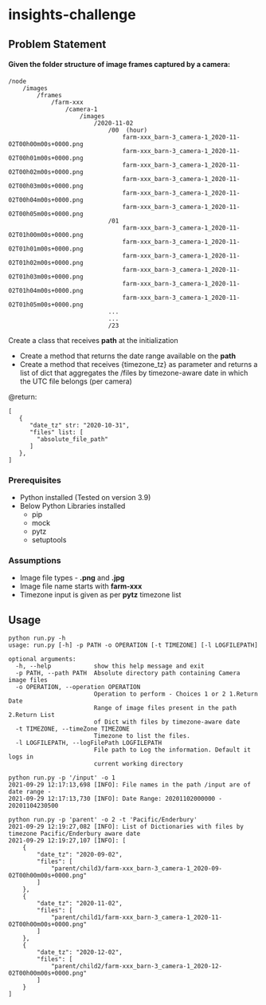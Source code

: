 # insights-challenge

## Problem Statement

#### Given the folder structure of image frames captured by a camera:
```
/node
    /images
		/frames
			/farm-xxx
				/camera-1
					/images
						/2020-11-02
							/00  (hour)
								farm-xxx_barn-3_camera-1_2020-11-02T00h00m00s+0000.png
								farm-xxx_barn-3_camera-1_2020-11-02T00h01m00s+0000.png
								farm-xxx_barn-3_camera-1_2020-11-02T00h02m00s+0000.png
								farm-xxx_barn-3_camera-1_2020-11-02T00h03m00s+0000.png
								farm-xxx_barn-3_camera-1_2020-11-02T00h04m00s+0000.png
								farm-xxx_barn-3_camera-1_2020-11-02T00h05m00s+0000.png
							/01
								farm-xxx_barn-3_camera-1_2020-11-02T01h00m00s+0000.png
								farm-xxx_barn-3_camera-1_2020-11-02T01h01m00s+0000.png
								farm-xxx_barn-3_camera-1_2020-11-02T01h02m00s+0000.png
								farm-xxx_barn-3_camera-1_2020-11-02T01h03m00s+0000.png
								farm-xxx_barn-3_camera-1_2020-11-02T01h04m00s+0000.png
								farm-xxx_barn-3_camera-1_2020-11-02T01h05m00s+0000.png
							...
							...
							/23
```
Create a class that receives **path** at the initialization
* Create a method that returns the date range available on the **path**
* Create a method that receives {timezone_tz} as parameter and
   returns a list of dict that aggregates the <Absolute path>/files by timezone-aware date in which the UTC file belongs (per camera)

@return:
```
[
   {
      "date_tz" str: "2020-10-31",
      "files" list: [
        "absolute_file_path"
      ]
   },
]
```

### Prerequisites
  * Python installed (Tested on version 3.9)
  * Below Python Libraries installed
    * pip
    * mock
    * pytz
    * setuptools 
     

### Assumptions
  * Image file types - **.png** and **.jpg**
  * Image file name starts with **farm-xxx**
  * Timezone input is given as per **pytz** timezone list
  

## Usage

```
python run.py -h
usage: run.py [-h] -p PATH -o OPERATION [-t TIMEZONE] [-l LOGFILEPATH]

optional arguments:
  -h, --help            show this help message and exit
  -p PATH, --path PATH  Absolute directory path containing Camera image files
  -o OPERATION, --operation OPERATION
                        Operation to perform - Choices 1 or 2 1.Return Date
                        Range of image files present in the path 2.Return List
                        of Dict with files by timezone-aware date
  -t TIMEZONE, --timeZone TIMEZONE
                        Timezone to list the files.
  -l LOGFILEPATH, --logFilePath LOGFILEPATH
                        File path to Log the information. Default it logs in
                        current working directory

```
  
```
python run.py -p '/input' -o 1
2021-09-29 12:17:13,698 [INFO]: File names in the path /input are of date range - 
2021-09-29 12:17:13,730 [INFO]: Date Range: 20201102000000 - 20201104230500
```
  
```
python run.py -p 'parent' -o 2 -t 'Pacific/Enderbury'
2021-09-29 12:19:27,082 [INFO]: List of Dictionaries with files by timezone Pacific/Enderbury aware date
2021-09-29 12:19:27,107 [INFO]: [
    {
        "date_tz": "2020-09-02", 
        "files": [
            "parent/child3/farm-xxx_barn-3_camera-1_2020-09-02T00h00m00s+0000.png"
        ]
    }, 
    {
        "date_tz": "2020-11-02", 
        "files": [
            "parent/child1/farm-xxx_barn-3_camera-1_2020-11-02T00h00m00s+0000.png"
        ]
    }, 
    {
        "date_tz": "2020-12-02", 
        "files": [
            "parent/child2/farm-xxx_barn-3_camera-1_2020-12-02T00h00m00s+0000.png"
        ]
    }
]

```
